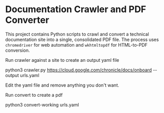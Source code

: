 # Documentation Crawler and PDF Converter

This project contains Python scripts to crawl and convert a technical documentation site into a single, consolidated PDF file. The process uses `chromedriver` for web automation and `wkhtmltopdf` for HTML-to-PDF conversion. 

Run crawler against a site to create an output yaml file

python3 crawler.py https://cloud.google.com/chronicle/docs/onboard --output urls.yaml

Edit the yaml file and remove anything you don't want.

Run convert to create a pdf

python3 convert-working urls.yaml
